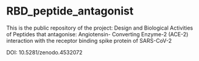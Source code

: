 # RBD_peptide_antagonist
This is the public repository of the project: Design and Biological Activities of Peptides that antagonise: Angiotensin- Converting Enzyme-2 (ACE-2) interaction with the receptor binding spike protein of SARS-CoV-2

DOI: 10.5281/zenodo.4532072
